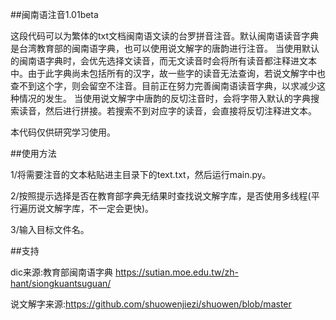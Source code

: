 ##闽南语注音1.01beta


这段代码可以为繁体的txt文档闽南语文读的台罗拼音注音。默认闽南语读音字典是台湾教育部的闽南语字典，也可以使用说文解字的唐韵进行注音。
当使用默认的闽南语字典时，会优先选择文读音，而无文读音时会将所有读音都注释进文本中。由于此字典尚未包括所有的汉字，故一些字的读音无法查询，若说文解字中也查不到这个字，则会留空不注音。目前正在努力完善闽南语读音字典，以求减少这种情况的发生。
当使用说文解字中唐韵的反切注音时，会将字带入默认的字典搜索读音，然后进行拼接。若搜索不到对应字的读音，会直接将反切注释进文本。


本代码仅供研究学习使用。



##使用方法

1/将需要注音的文本粘贴进主目录下的text.txt，然后运行main.py。

2/按照提示选择是否在教育部字典无结果时查找说文解字库，是否使用多线程(平行遍历说文解字库，不一定会更快)。

3/输入目标文件名。



##支持

dic来源:教育部闽南语字典 https://sutian.moe.edu.tw/zh-hant/siongkuantsuguan/

说文解字来源:https://github.com/shuowenjiezi/shuowen/blob/master




